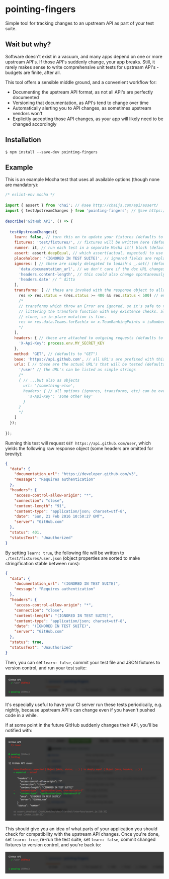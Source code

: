 # pointing-fingers

Simple tool for tracking changes to an upstream API as part of your test suite.

## Wait but why?

Software doesn't exist in a vacuum, and many apps depend on one or more upstream API's. If those API's suddenly change, your app breaks. Still, it rarely makes sense to write comprehensive unit tests for upstream API's - budgets are finite, after all.

This tool offers a sensible middle ground, and a convenient workflow for:

 * Documenting the upstream API format, as not all API's are perfectly documented
 * Versioning that documentation, as API's tend to change over time
 * Automatically alerting you to API changes, as sometimes upstream vendors won't
 * Explicitly accepting those API changes, as your app will likely need to be changed accordingly

## Installation

```
$ npm install --save-dev pointing-fingers
```

## Example

This is an example Mocha test that uses all available options (though none are mandatory):

```js
/* eslint-env mocha */

import { assert } from 'chai'; // @see http://chaijs.com/api/assert/
import { testUpstreamChanges } from 'pointing-fingers'; // @see https://github.com/jareware/pointing-fingers

describe('GitHub API', () => {

  testUpstreamChanges({
    learn: false, // turn this on to update your fixtures (defaults to false)
    fixtures: 'test/fixtures/', // fixtures will be written here (defaults to "/dev/null")
    runner: it, // run each test in a separate Mocha it() block (defaults to running everything together)
    assert: assert.deepEqual, // which assert(actual, expected) to use (defaults to simple string comparison)
    placeholder: '(IGNORED IN TEST SUITE)', // ignored fields are replaced with this (defaults to null)
    ignores: [ // these are simply delegated to lodash's _.set() (defaults to [])
      'data.documentation_url', // we don't care if the doc URL changes, so ignore that field
      'headers.content-length', // this could also change spontaneously, and we're not interested
      'headers.date' // ^ ditto
    ],
    transforms: [ // these are invoked with the response object to allow arbitrary checks/ignores (defaults to [])
      res => res.status = (res.status >= 400 && res.status < 500) // ensure it's 4xx, but tolerate small changes
      /*
      // transforms which throw an Error are ignored, so it's safe to traverse/iterate complex objects without
      // littering the transform function with key existence checks. also, the res object is always an isolated
      // clone, so in-place mutation is fine.
      res => res.data.Teams.forEach(x => x.TeamRankingPoints = isNumber(x.TeamRankingPoints)),
      */
    ],
    headers: { // these are attached to outgoing requests (defaults to {})
      'X-Api-Key': process.env.MY_SECRET_KEY
    },
    method: 'GET', // (defaults to "GET")
    base: 'https://api.github.com', // all URL's are prefixed with this (defaults to "")
    urls: [ // these are the actual URL's that will be tested (defaults to [])
      '/user' // the URL's can be listed as simple strings
      /*
      { // ...but also as objects
        url: '/something-else',
        headers: { // all options (ignores, transforms, etc) can be overridden per-URL
          'X-Api-Key': 'some other key'
        }
      }
      */
    ]
  });
  
});
```

Running this test will request `GET https://api.github.com/user`, which yields the following raw response object (some headers are omitted for brevity):

```json
{
  "data": {
    "documentation_url": "https://developer.github.com/v3",
    "message": "Requires authentication"
  },
  "headers": {
    "access-control-allow-origin": "*",
    "connection": "close",
    "content-length": "91",
    "content-type": "application/json; charset=utf-8",
    "date": "Sun, 21 Feb 2016 10:50:27 GMT",
    "server": "GitHub.com"
  },
  "status": 401,
  "statusText": "Unauthorized"
}
```

By setting `learn: true`, the following file will be written to `./test/fixtures/user.json` (object properties are sorted to make stringification stable between runs):

```json
{
  "data": {
    "documentation_url": "(IGNORED IN TEST SUITE)",
    "message": "Requires authentication"
  },
  "headers": {
    "access-control-allow-origin": "*",
    "connection": "close",
    "content-length": "(IGNORED IN TEST SUITE)",
    "content-type": "application/json; charset=utf-8",
    "date": "(IGNORED IN TEST SUITE)",
    "server": "GitHub.com"
  },
  "status": true,
  "statusText": "Unauthorized"
}
```

Then, you can set `learn: false`, commit your test file and JSON fixtures to version control, and run your test suite:

![mocha-success](mocha-success.png)

It's especially useful to have your CI server run these tests periodically, e.g. nightly, because upstream API's can change even if you haven't pushed code in a while.

If at some point in the future GitHub suddenly changes their API, you'll be notified with:

![mocha-failure](mocha-failure.png)

This should give you an idea of what parts of your application you should check for compatibility with the upstream API changes. Once you're done, set `learn: true`, re-run the test suite, set `learn: false`, commit changed fixtures to version control, and you're back to:

![mocha-success](mocha-success.png)

